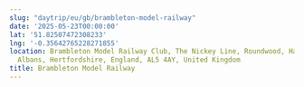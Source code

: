 ```yaml
---
slug: "daytrip/eu/gb/brambleton-model-railway"
date: '2025-05-23T00:00:00'
lat: '51.82507472308233'
lng: '-0.35642765228271855'
location: Brambleton Model Railway Club, The Nickey Line, Roundwood, Harpenden, St
  Albans, Hertfordshire, England, AL5 4AY, United Kingdom
title: Brambleton Model Railway
---
```



